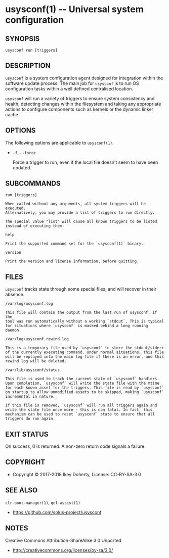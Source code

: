 usysconf(1) -- Universal system configuration
=============================================


## SYNOPSIS

`usysconf run [triggers]`


## DESCRIPTION

`usysconf` is a system configuration agent designed for integration within the
software update process. The main job for `usysconf` is to run OS configuration
tasks within a well defined centralised location.

`usysconf` will run a variety of triggers to ensure system consistency and
health, detecting changes within the filesystem and taking any appropriate
actions to configure components such as kernels or the dynamic linker cache.

## OPTIONS

The following options are applicable to `usysconf(1)`.


 * `-f`, `--force`

   Force a trigger to run, even if the local file doesn't seem to have been
   updated.
   
## SUBCOMMANDS

`run [triggers]`

    When called without any arguments, all system triggers will be executed.
    Alternatively, you may provide a list of triggers to run directly.

    The special value "list" will cause all known triggers to be listed
    instead of executing them.

`help`

    Print the supported command set for the `usysconf(1)` binary.

`version`

    Print the version and license information, before quitting.

## FILES

`usysconf` tracks state through some special files, and will recover in their
absence.

`/var/log/usysconf.log`

    This file will contain the output from the last run of usysconf, if the
    tool was run automatically without a working `stdout`. This is typical
    for situations where `usysconf` is masked behind a long running daemon.

`/var/log/usysconf.rewind.log`

    This is a temporary file used by `usysconf` to store the stdout/stderr
    of the currently executing command. Under normal situations, this file
    will be replayed into the main log file if there is an error, and this
    rewind log will be deleted.

`/var/lib/usysconf/status`

    This file is used to track the current state of `usysconf` handlers.
    Upon completion, `usysconf` will write the state file with the mtime
    for each known asset for the triggers. This file is read by `usysconf`
    on startup to allow unmodified assets to be skipped, making `usysconf`
    incremental in nature.

    If this file is removed, `usysconf` will run all triggers again and
    write the state file once more - this is non fatal. In fact, this
    mechanism can be used to reset `usysconf` state to ensure that all
    triggers do run again.
   

## EXIT STATUS

On success, 0 is returned. A non-zero return code signals a failure.


## COPYRIGHT

 * Copyright © 2017-2018 Ikey Doherty, License: CC-BY-SA-3.0


## SEE ALSO

`clr-boot-manager(1)`, `qol-assist(1)`

 * https://github.com/solus-project/usysconf

## NOTES

Creative Commons Attribution-ShareAlike 3.0 Unported

 * http://creativecommons.org/licenses/by-sa/3.0/
